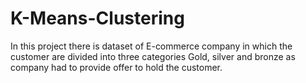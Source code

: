 # K-Means-Clustering
In this project there is dataset of E-commerce company in which the customer are divided into three categories Gold, silver and bronze as company had to provide offer to hold the customer.
